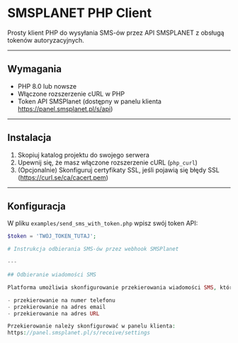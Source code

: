 # SMSPLANET PHP Client

Prosty klient PHP do wysyłania SMS-ów przez API SMSPLANET z obsługą tokenów autoryzacyjnych.

---

## Wymagania

- PHP 8.0 lub nowsze
- Włączone rozszerzenie cURL w PHP
- Token API SMSPlanet (dostępny w panelu klienta https://panel.smsplanet.pl/s/api)

---

## Instalacja

1. Skopiuj katalog projektu do swojego serwera 
2. Upewnij się, że masz włączone rozszerzenie cURL (`php_curl`)
3. (Opcjonalnie) Skonfiguruj certyfikaty SSL, jeśli pojawią się błędy SSL (https://curl.se/ca/cacert.pem)
---

## Konfiguracja

W pliku `examples/send_sms_with_token.php` wpisz swój token API:

```php
$token = 'TWÓJ_TOKEN_TUTAJ';

# Instrukcja odbierania SMS-ów przez webhook SMSPlanet

---

## Odbieranie wiadomości SMS

Platforma umożliwia skonfigurowanie przekierowania wiadomości SMS, które otrzymaliśmy z numeru dwukierunkowego (2WAY). Wszystkie odebrane wiadomości trafiają do panelu klienta, również po przekierowaniu. Przekierowanie może odbywać się na 3 sposoby:

- przekierowanie na numer telefonu
- przekierowanie na adres email
- przekierowanie na adres URL

Przekierowanie należy skonfigurować w panelu klienta:
https://panel.smsplanet.pl/s/receive/settings

